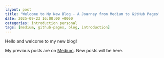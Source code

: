 ```yaml
---
layout: post
title: "Welcome to My New Blog - A Journey from Medium to GitHub Pages"
date: 2025-09-23 16:00:00 +0000
categories: introduction personal
tags: [medium, github-pages, blog, introduction]
---
```


Hello and welcome to my new blog! 

My previous posts are on [Medium](https://medium.com/@wayenj). New posts will be here.